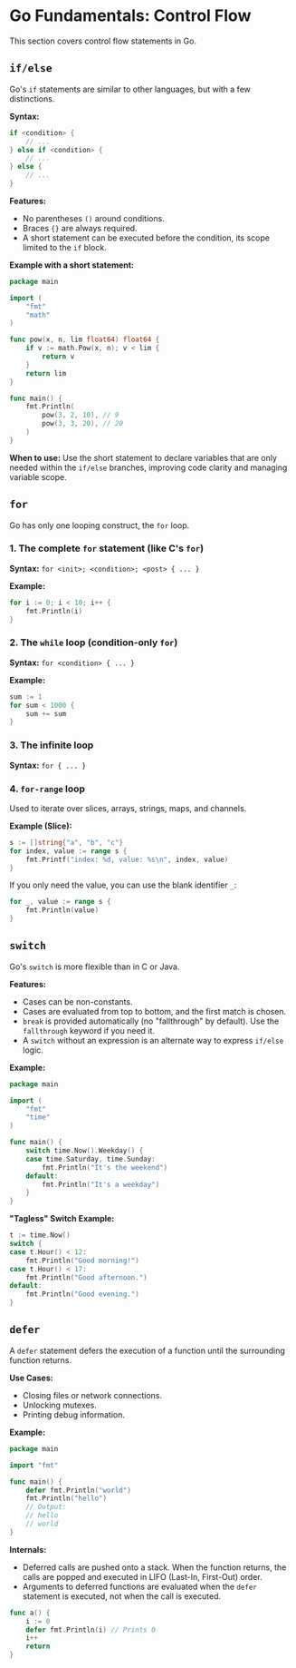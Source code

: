 # Go Fundamentals: Control Flow

This section covers control flow statements in Go.

## `if/else`

Go's `if` statements are similar to other languages, but with a few distinctions.

**Syntax:**
```go
if <condition> {
    // ...
} else if <condition> {
    // ...
} else {
    // ...
}
```

**Features:**
- No parentheses `()` around conditions.
- Braces `{}` are always required.
- A short statement can be executed before the condition, its scope limited to the `if` block.

**Example with a short statement:**
```go
package main

import (
    "fmt"
    "math"
)

func pow(x, n, lim float64) float64 {
    if v := math.Pow(x, n); v < lim {
        return v
    }
    return lim
}

func main() {
    fmt.Println(
        pow(3, 2, 10), // 9
        pow(3, 3, 20), // 20
    )
}
```
**When to use:** Use the short statement to declare variables that are only needed within the `if/else` branches, improving code clarity and managing variable scope.

## `for`

Go has only one looping construct, the `for` loop.

### 1. The complete `for` statement (like C's `for`)
**Syntax:**
`for <init>; <condition>; <post> { ... }`

**Example:**
```go
for i := 0; i < 10; i++ {
    fmt.Println(i)
}
```

### 2. The `while` loop (condition-only `for`)
**Syntax:**
`for <condition> { ... }`

**Example:**
```go
sum := 1
for sum < 1000 {
    sum += sum
}
```

### 3. The infinite loop
**Syntax:**
`for { ... }`

### 4. `for-range` loop
Used to iterate over slices, arrays, strings, maps, and channels.

**Example (Slice):**
```go
s := []string{"a", "b", "c"}
for index, value := range s {
    fmt.Printf("index: %d, value: %s\n", index, value)
}
```
If you only need the value, you can use the blank identifier `_`:
```go
for _, value := range s {
    fmt.Println(value)
}
```

## `switch`

Go's `switch` is more flexible than in C or Java.

**Features:**
- Cases can be non-constants.
- Cases are evaluated from top to bottom, and the first match is chosen.
- `break` is provided automatically (no "fallthrough" by default). Use the `fallthrough` keyword if you need it.
- A `switch` without an expression is an alternate way to express `if/else` logic.

**Example:**
```go
package main

import (
    "fmt"
    "time"
)

func main() {
    switch time.Now().Weekday() {
    case time.Saturday, time.Sunday:
        fmt.Println("It's the weekend")
    default:
        fmt.Println("It's a weekday")
    }
}
```

**"Tagless" Switch Example:**
```go
t := time.Now()
switch {
case t.Hour() < 12:
    fmt.Println("Good morning!")
case t.Hour() < 17:
    fmt.Println("Good afternoon.")
default:
    fmt.Println("Good evening.")
}
```

## `defer`

A `defer` statement defers the execution of a function until the surrounding function returns.

**Use Cases:**
- Closing files or network connections.
- Unlocking mutexes.
- Printing debug information.

**Example:**
```go
package main

import "fmt"

func main() {
    defer fmt.Println("world")
    fmt.Println("hello")
    // Output:
    // hello
    // world
}
```

**Internals:**
- Deferred calls are pushed onto a stack. When the function returns, the calls are popped and executed in LIFO (Last-In, First-Out) order.
- Arguments to deferred functions are evaluated when the `defer` statement is executed, not when the call is executed.
```go
func a() {
    i := 0
    defer fmt.Println(i) // Prints 0
    i++
    return
}
``` 